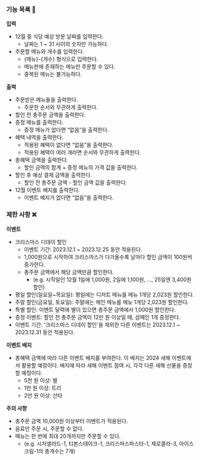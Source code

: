 ### 기능 목록 🚀

**입력**

- 12월 중 식당 예상 방문 날짜를 입력한다.
    - 날짜는 1 ~ 31 사이의 숫자만 가능하다.
- 주문할 메뉴와 개수를 입력한다.
    - {메뉴}-{개수} 형식으로 입력한다.
    - 메뉴판에 존재하는 메뉴만 주문할 수 있다.
    - 중복된 메뉴는 불가능하다.

**출력**

- 주문받은 메뉴들을 출력한다.
    - 주문한 순서와 무관하게 출력한다.
- 할인 전 총주문 금액을 출력한다.
- 증정 메뉴를 출력한다.
    - 증정 메뉴가 없다면 “없음”을 출력한다.
- 혜택 내역을 출력한다.
    - 적용된 혜택이 없다면 “없음”을 출력한다.
    - 적용된 혜택이 여러 개라면 순서와 무관하게 출력한다.
- 총혜택 금액을 출력한다.
    - 할인 금액의 합계 + 증정 메뉴의 가격 값을 출력한다.
- 할인 후 예상 결제 금액을 출력한다.
    - 할인 전 총주문 금액 - 할인 금액 값을 출력한다.
- 12월 이벤트 배지를 출력한다.
    - 이벤트 베지가 없다면 “없음”을 출력한다.

### 제한 사항 ❌

**이벤트**

- 크리스마스 디데이 할인
    - 이벤트 기간: 2023.12.1 ~ 2023.12.25 동안 적용된다.
    - 1,000원으로 시작하여 크리스마스가 다가올수록 날마다 할인 금액이 100원씩 증가한다.
    - 총주문 금액에서 해당 금액만큼 할인한다.
        - (e.g. 시작일인 12월 1일에 1,000원, 2일에 1,100원, ..., 25일엔 3,400원 할인)
- 평일 할인(일요일~목요일): 평일에는 디저트 메뉴를 메뉴 1개당 2,023원 할인한다.
- 주말 할인(금요일, 토요일): 주말에는 메인 메뉴를 메뉴 1개당 2,023원 할인한다.
- 특별 할인: 이벤트 달력에 별이 있으면 총주문 금액에서 1,000원 할인한다.
- 증정 이벤트: 할인 전 총주문 금액이 12만 원 이상일 때, 샴페인 1개 증정한다.
- 이벤트 기간: '크리스마스 디데이 할인'을 제외한 다른 이벤트는 2023.12.1 ~ 2023.12.31 동안 적용된다.

**이벤트 배지**

- 총혜택 금액에 따라 다른 이벤트 배지를 부여한다. 이 배지는 2024 새해 이벤트에서 활용할 예정이다. 배지에 따라 새해 이벤트 참여 시, 각각 다른 새해 선물을 증정할 예정이다.
    - 5천 원 이상: 별
    - 1만 원 이상: 트리
    - 2만 원 이상: 산타


**주의 사항**

- 총주문 금액 10,000원 이상부터 이벤트가 적용된다.
- 음료만 주문 시, 주문할 수 없다.
- 메뉴는 한 번에 최대 20개까지만 주문할 수 있다.
    - (e.g. 시저샐러드-1, 티본스테이크-1, 크리스마스파스타-1, 제로콜라-3, 아이스크림-1의 총개수는 7개)